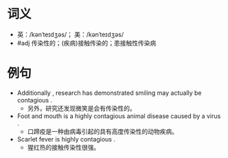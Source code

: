 # 词义
- 英：/kənˈteɪdʒəs/； 美：/kənˈteɪdʒəs/
- #adj 传染性的；(疾病)接触传染的；患接触性传染病
# 例句
- Additionally , research has demonstrated smiling may actually be contagious .
	- 另外，研究还发现微笑是会有传染性的。
- Foot and mouth is a highly contagious animal disease caused by a virus .
	- 口蹄疫是一种由病毒引起的具有高度传染性的动物疾病。
- Scarlet fever is highly contagious .
	- 猩红热的接触传染性很强。
